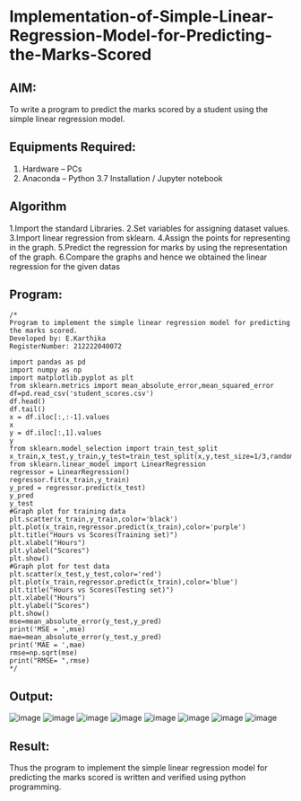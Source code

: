 # Implementation-of-Simple-Linear-Regression-Model-for-Predicting-the-Marks-Scored

## AIM:
To write a program to predict the marks scored by a student using the simple linear regression model.

## Equipments Required:
1. Hardware – PCs
2. Anaconda – Python 3.7 Installation / Jupyter notebook

## Algorithm
 
1.Import the standard Libraries.
2.Set variables for assigning dataset values.
3.Import linear regression from sklearn.
4.Assign the points for representing in the graph.
5.Predict the regression for marks by using the representation of the graph.
6.Compare the graphs and hence we obtained the linear regression for the given datas

## Program:
```
/*
Program to implement the simple linear regression model for predicting the marks scored.
Developed by: E.Karthika
RegisterNumber: 212222040072

import pandas as pd
import numpy as np
import matplotlib.pyplot as plt
from sklearn.metrics import mean_absolute_error,mean_squared_error
df=pd.read_csv('student_scores.csv')
df.head()
df.tail()
x = df.iloc[:,:-1].values
x
y = df.iloc[:,1].values
y
from sklearn.model_selection import train_test_split
x_train,x_test,y_train,y_test=train_test_split(x,y,test_size=1/3,random_state=0)
from sklearn.linear_model import LinearRegression
regressor = LinearRegression()
regressor.fit(x_train,y_train)
y_pred = regressor.predict(x_test)
y_pred
y_test
#Graph plot for training data
plt.scatter(x_train,y_train,color='black')
plt.plot(x_train,regressor.predict(x_train),color='purple')
plt.title("Hours vs Scores(Training set)")
plt.xlabel("Hours")
plt.ylabel("Scores")
plt.show()
#Graph plot for test data
plt.scatter(x_test,y_test,color='red')
plt.plot(x_train,regressor.predict(x_train),color='blue')
plt.title("Hours vs Scores(Testing set)")
plt.xlabel("Hours")
plt.ylabel("Scores")
plt.show()
mse=mean_absolute_error(y_test,y_pred)
print('MSE = ',mse)
mae=mean_absolute_error(y_test,y_pred)
print('MAE = ',mae)
rmse=np.sqrt(mse)
print("RMSE= ",rmse)
*/
```

## Output:
![image](https://github.com/karthika28112004/Implementation-of-Simple-Linear-Regression-Model-for-Predicting-the-Marks-Scored/assets/128035087/356f8110-4b46-40c3-9c2c-df4de14cd4bf)
![image](https://github.com/karthika28112004/Implementation-of-Simple-Linear-Regression-Model-for-Predicting-the-Marks-Scored/assets/128035087/8b06bced-997c-4d9b-977d-1b6bbd068424)
![image](https://github.com/karthika28112004/Implementation-of-Simple-Linear-Regression-Model-for-Predicting-the-Marks-Scored/assets/128035087/335984e6-f95a-471f-89c1-ef1c9ac7d346)
![image](https://github.com/karthika28112004/Implementation-of-Simple-Linear-Regression-Model-for-Predicting-the-Marks-Scored/assets/128035087/6127e19a-e0e8-485f-86f4-497025fd2cb8)
![image](https://github.com/karthika28112004/Implementation-of-Simple-Linear-Regression-Model-for-Predicting-the-Marks-Scored/assets/128035087/ae2d8312-d25d-4f33-b08f-5ea4ec262881)
![image](https://github.com/karthika28112004/Implementation-of-Simple-Linear-Regression-Model-for-Predicting-the-Marks-Scored/assets/128035087/ffd9b67d-25b9-441c-a2f6-79fce0f1ef42)
![image](https://github.com/karthika28112004/Implementation-of-Simple-Linear-Regression-Model-for-Predicting-the-Marks-Scored/assets/128035087/72a1f60d-84cf-496e-a87e-c184c5ad98e2)
![image](https://github.com/karthika28112004/Implementation-of-Simple-Linear-Regression-Model-for-Predicting-the-Marks-Scored/assets/128035087/f4cdc498-e3d8-4138-89dc-a255d847dbee)


## Result:
Thus the program to implement the simple linear regression model for predicting the marks scored is written and verified using python programming.

